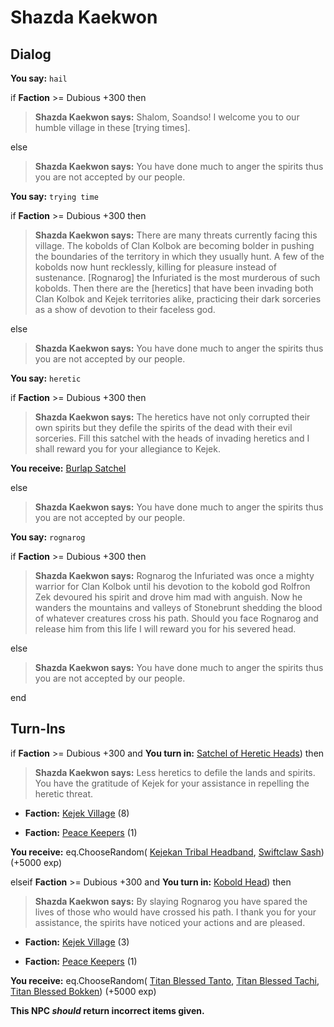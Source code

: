 # Shazda Kaekwon
## Dialog

**You say:** `hail`



if **Faction** >= Dubious +300 then



>**Shazda Kaekwon says:** Shalom, Soandso! I welcome you to our humble village in these [trying times].


else



>**Shazda Kaekwon says:** You have done much to anger the spirits thus you are not accepted by our people.


**You say:** `trying time`



if **Faction** >= Dubious +300 then



>**Shazda Kaekwon says:** There are many threats currently facing this village. The kobolds of Clan Kolbok are becoming bolder in pushing the boundaries of the territory in which they usually hunt. A few of the kobolds now hunt recklessly, killing for pleasure instead of sustenance. [Rognarog] the Infuriated is the most murderous of such kobolds. Then there are the [heretics] that have been invading both Clan Kolbok and Kejek territories alike, practicing their dark sorceries as a show of devotion to their faceless god.


else



>**Shazda Kaekwon says:** You have done much to anger the spirits thus you are not accepted by our people.


**You say:** `heretic`



if **Faction** >= Dubious +300 then



>**Shazda Kaekwon says:** The heretics have not only corrupted their own spirits but they defile the spirits of the dead with their evil sorceries. Fill this satchel with the heads of invading heretics and I shall reward you for your allegiance to Kejek.



**You receive:**  [Burlap Satchel](/item/17883)


else



>**Shazda Kaekwon says:** You have done much to anger the spirits thus you are not accepted by our people.


**You say:** `rognarog`



if **Faction** >= Dubious +300 then



>**Shazda Kaekwon says:** Rognarog the Infuriated was once a mighty warrior for Clan Kolbok until his devotion to the kobold god Rolfron Zek devoured his spirit and drove him mad with anguish. Now he wanders the mountains and valleys of Stonebrunt shedding the blood of whatever creatures cross his path. Should you face Rognarog and release him from this life I will reward you for his severed head.


else



>**Shazda Kaekwon says:** You have done much to anger the spirits thus you are not accepted by our people.

end

## Turn-Ins





if **Faction** >= Dubious +300 and  **You turn in:** [Satchel of Heretic Heads](/item/6969)) then


>**Shazda Kaekwon says:** Less heretics to defile the lands and spirits. You have the gratitude of Kejek for your assistance in repelling the heretic threat.


* __Faction:__ [Kejek Village](/faction/5011) (8)


* __Faction:__ [Peace Keepers](/faction/298) (1)


 **You receive:** eq.ChooseRandom( [Kejekan Tribal Headband](/item/6955), [Swiftclaw Sash](/item/6953)) (+5000 exp)

elseif **Faction** >= Dubious +300 and  **You turn in:** [Kobold Head](/item/6968)) then


>**Shazda Kaekwon says:** By slaying Rognarog you have spared the lives of those who would have crossed his path. I thank you for your assistance, the spirits have noticed your actions and are pleased.


* __Faction:__ [Kejek Village](/faction/5011) (3)


* __Faction:__ [Peace Keepers](/faction/298) (1)


 **You receive:** eq.ChooseRandom( [Titan Blessed Tanto](/item/6982), [Titan Blessed Tachi](/item/6983), [Titan Blessed Bokken](/item/6984)) (+5000 exp)

**This NPC *should* return incorrect items given.**
